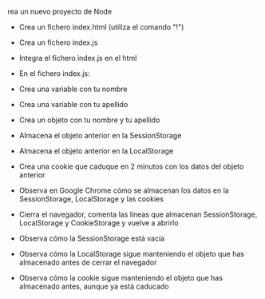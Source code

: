 rea un nuevo proyecto de Node

- Crea un fichero index.html (utiliza el comando "!")

- Crea un fichero index.js

- Integra el fichero index.js en el html

- En el fichero index.js:

- Crea una variable con tu nombre

- Crea una variable con tu apellido

- Crea un objeto con tu nombre y tu apellido

- Almacena el objeto anterior en la SessionStorage

- Almacena el objeto anterior en la LocalStorage

- Crea una cookie que caduque en 2 minutos con los datos del objeto anterior

- Observa en Google Chrome cómo se almacenan los datos en la SessionStorage, LocalStorage y las cookies

- Cierra el navegador, comenta las líneas que almacenan SessionStorage, LocalStorage y CookieStorage y vuelve a abrirlo

- Observa cómo la SessionStorage está vacía

- Observa cómo la LocalStorage sigue manteniendo el objeto que has almacenado antes de cerrar el navegador

- Observa cómo la cookie sigue manteniendo el objeto que has almacenado antes, aunque ya está caducado